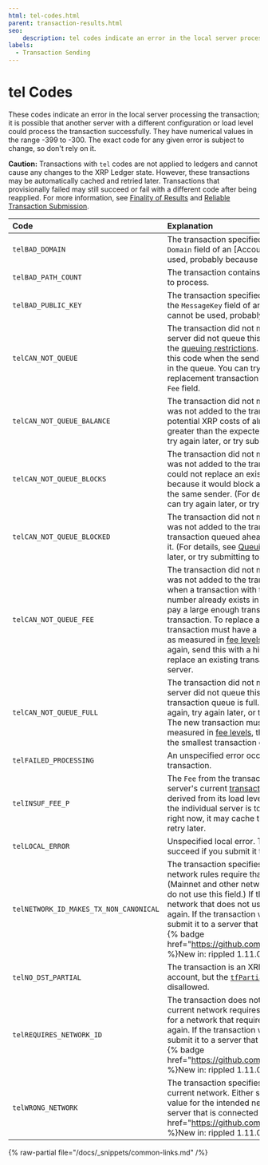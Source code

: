 ```yaml
---
html: tel-codes.html
parent: transaction-results.html
seo:
    description: tel codes indicate an error in the local server processing the transaction.
labels:
  - Transaction Sending
---
```

# tel Codes

These codes indicate an error in the local server processing the transaction; it is possible that another server with a different configuration or load level could process the transaction successfully. They have numerical values in the range -399 to -300. The exact code for any given error is subject to change, so don't rely on it.

**Caution:** Transactions with `tel` codes are not applied to ledgers and cannot cause any changes to the XRP Ledger state. However, these transactions may be automatically cached and retried later. Transactions that provisionally failed may still succeed or fail with a different code after being reapplied. For more information, see [Finality of Results](../../../../concepts/transactions/finality-of-results/index.md) and [Reliable Transaction Submission](../../../../concepts/transactions/reliable-transaction-submission.md).

| Code            | Explanation |
|:----------------|:------------|
| `telBAD_DOMAIN` | The transaction specified a domain value (for example, the `Domain` field of an [AccountSet transaction][]) that cannot be used, probably because it is too long to store in the ledger. |
| `telBAD_PATH_COUNT` | The transaction contains too many paths for the local server to process. |
| `telBAD_PUBLIC_KEY` | The transaction specified a public key value (for example, as the `MessageKey` field of an [AccountSet transaction][]) that cannot be used, probably because it is not the right length. |
| `telCAN_NOT_QUEUE` | The transaction did not meet the [open ledger cost](../../../../concepts/transactions/transaction-cost.md), but this server did not queue this transaction because it did not meet the [queuing restrictions](../../../../concepts/transactions/transaction-queue.md#queuing-restrictions). For example, a transaction returns this code when the sender already has 10 other transactions in the queue. You can try again later or sign and submit a replacement transaction with a higher transaction cost in the `Fee` field. |
| `telCAN_NOT_QUEUE_BALANCE` | The transaction did not meet the [open ledger cost](../../../../concepts/transactions/transaction-cost.md) and also was not added to the transaction queue because the sum of potential XRP costs of already-queued transactions is greater than the expected balance of the account. You can try again later, or try submitting to a different server. |
| `telCAN_NOT_QUEUE_BLOCKS` | The transaction did not meet the [open ledger cost](../../../../concepts/transactions/transaction-cost.md) and also was not added to the transaction queue. This transaction could not replace an existing transaction in the queue because it would block already-queued transactions from the same sender. (For details, see [Queuing Restrictions](../../../../concepts/transactions/transaction-queue.md#queuing-restrictions).) You can try again later, or try submitting to a different server. |
| `telCAN_NOT_QUEUE_BLOCKED` | The transaction did not meet the [open ledger cost](../../../../concepts/transactions/transaction-cost.md) and also was not added to the transaction queue because a transaction queued ahead of it from the same sender blocks it. (For details, see [Queuing Restrictions](../../../../concepts/transactions/transaction-queue.md#queuing-restrictions).) You can try again later, or try submitting to a different server. |
| `telCAN_NOT_QUEUE_FEE` | The transaction did not meet the [open ledger cost](../../../../concepts/transactions/transaction-cost.md) and also was not added to the transaction queue. This code occurs when a transaction with the same sender and sequence number already exists in the queue and the new one does not pay a large enough transaction cost to replace the existing transaction. To replace a transaction in the queue, the new transaction must have a `Fee` value that is at least 25% more, as measured in [fee levels](../../../../concepts/transactions/transaction-cost.md#fee-levels). You can increase the `Fee` and try again, send this with a higher `Sequence` number so it doesn't replace an existing transaction, or try sending to another server. |
| `telCAN_NOT_QUEUE_FULL` | The transaction did not meet the [open ledger cost](../../../../concepts/transactions/transaction-cost.md) and the server did not queue this transaction because this server's transaction queue is full. You could increase the `Fee` and try again, try again later, or try submitting to a different server. The new transaction must have a higher transaction cost, as measured in [fee levels](../../../../concepts/transactions/transaction-cost.md#fee-levels), than the transaction in the queue with the smallest transaction cost. |
| `telFAILED_PROCESSING` | An unspecified error occurred when processing the transaction. |
| `telINSUF_FEE_P` | The `Fee` from the transaction is not high enough to meet the server's current [transaction cost](../../../../concepts/transactions/transaction-cost.md) requirement, which is derived from its load level and network-level requirements. If the individual server is too busy to process your transaction right now, it may cache the transaction and automatically retry later. |
| `telLOCAL_ERROR` | Unspecified local error. The transaction may be able to succeed if you submit it to a different server. |
| `telNETWORK_ID_MAKES_TX_NON_CANONICAL` | The transaction specifies the [`NetworkID` field](../common-fields.md#networkid-field), but the current network rules require that the `NetworkID` field be omitted. (Mainnet and other networks with a chain ID of 1024 or less do not use this field.) If the transaction was intended for a network that does not use `NetworkID`, remove the field and try again. If the transaction was intended for a different network, submit it to a server that is connected to the correct network. {% badge href="https://github.com/XRPLF/rippled/releases/tag/1.11.0" %}New in: rippled 1.11.0{% /badge %} |
| `telNO_DST`_`PARTIAL` | The transaction is an XRP payment that would fund a new account, but the [`tfPartialPayment` flag](../../../../concepts/payment-types/partial-payments.md) was enabled. This is disallowed. |
| `telREQUIRES_NETWORK_ID` | The transaction does not specify a [`NetworkID` field](../common-fields.md#networkid-field), but the current network requires one. If the transaction was intended for a network that requires `NetworkID`, add the field and try again. If the transaction was intended for a different network, submit it to a server that is connected to the correct network. {% badge href="https://github.com/XRPLF/rippled/releases/tag/1.11.0" %}New in: rippled 1.11.0{% /badge %} |
| `telWRONG_NETWORK` | The transaction specifies the wrong [`NetworkID` value](../common-fields.md#networkid-field) for the current network. Either specify the correct the `NetworkID` value for the intended network, or submit the transaction to a server that is connected to the correct network. {% badge href="https://github.com/XRPLF/rippled/releases/tag/1.11.0" %}New in: rippled 1.11.0{% /badge %} |

{% raw-partial file="/docs/_snippets/common-links.md" /%}
